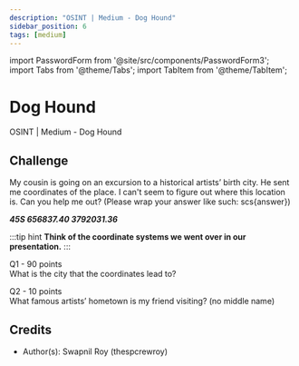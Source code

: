 ```yaml
---
description: "OSINT | Medium - Dog Hound"
sidebar_position: 6
tags: [medium]
---
```


import PasswordForm from '@site/src/components/PasswordForm3';
import Tabs from '@theme/Tabs';
import TabItem from '@theme/TabItem';

# Dog Hound

OSINT | Medium - Dog Hound

## Challenge

My cousin is going on an excursion to a historical artists’ birth city. He sent me coordinates of the place. I can't seem to figure out where this location is. Can you help me out? (Please wrap your answer like such: scs\{answer\})

<b><i>45S 656837.40 3792031.36</i></b>

:::tip hint
<b> Think of the coordinate systems we went over in our presentation.</b>
:::

Q1 - 90 points  
What is the city that the coordinates lead to?
<PasswordForm hash="a0e47be46e1915f9458218f87c573978f7b53e02037e9df02f5dd7f2a3d4dbba50356aff7f61662034a723bbf89679299e33b174f571c2d48911b93226de47aa" algorithm="sha512" />

Q2 - 10 points  
What famous artists’ hometown is my friend visiting? (no middle name)
<PasswordForm 
    hash="4b284107b9c2f1ab0124829735c4abff4333d97752347968830cc630763d1487864f4e87207c82b5841fb714d09789521c50f858fabcd94899b2f164d7964a58"
    algorithm="sha512"
    googleFormUrl="https://docs.google.com/forms/d/e/1FAIpQLSfOrtwfCcsLNtd3y0AmlD3wHgPSXjpDZ6DrsOaIqQpfbtaQxA/formData"
    entryId="entry.1013997341"
/>

<!--
## Solution
<details>
    <summary>Solution Guide</summary>
    1. What is the city that the coordinates lead to?
       1. Use a [UTM to latitude and longitude converter](https://www.engineeringtoolbox.com/utm-latitude-longitude-d_1370.html)
       2. Enter in the coordinate values: 45S 656837.40 3792031.36
       3. Get the Latitude and Longitude
          1. Latitude : 34.2576 deg, or 34 deg 15 min 27.36 sec
          2. Longitude: 88.7034 deg, or 88 deg 42 min 12.24 sec
       4. (Optional) Convert to WSG84 for easy tracking: 34.2576° N, 88.7034° W
       5. Paste that WSG84 location into google maps
       6. scs\{Tupelo\}
    2. What famous artists’ hometown is my friend visiting? (no middle name)
       1. Search up “what famous artist was born in tupelo mississippi”
       2. scs{Elvis Presley}
</details>
-->

## Credits

- Author(s): Swapnil Roy (thespcrewroy)

